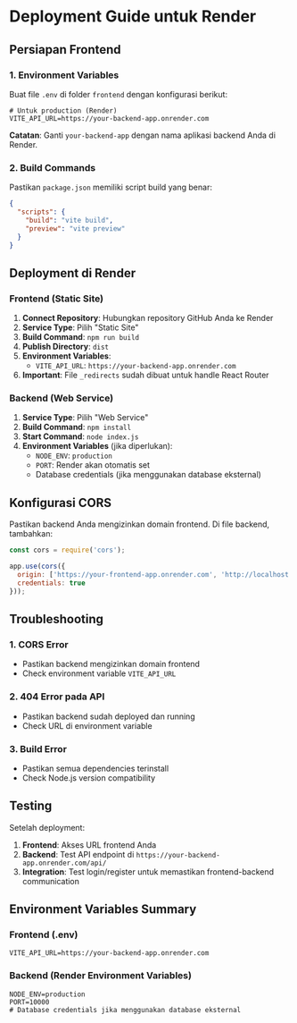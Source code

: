 # Deployment Guide untuk Render

## Persiapan Frontend

### 1. Environment Variables
Buat file `.env` di folder `frontend` dengan konfigurasi berikut:

```env
# Untuk production (Render)
VITE_API_URL=https://your-backend-app.onrender.com
```

**Catatan**: Ganti `your-backend-app` dengan nama aplikasi backend Anda di Render.

### 2. Build Commands
Pastikan `package.json` memiliki script build yang benar:

```json
{
  "scripts": {
    "build": "vite build",
    "preview": "vite preview"
  }
}
```

## Deployment di Render

### Frontend (Static Site)

1. **Connect Repository**: Hubungkan repository GitHub Anda ke Render
2. **Service Type**: Pilih "Static Site"
3. **Build Command**: `npm run build`
4. **Publish Directory**: `dist`
5. **Environment Variables**: 
   - `VITE_API_URL`: `https://your-backend-app.onrender.com`
6. **Important**: File `_redirects` sudah dibuat untuk handle React Router

### Backend (Web Service)

1. **Service Type**: Pilih "Web Service"
2. **Build Command**: `npm install`
3. **Start Command**: `node index.js`
4. **Environment Variables** (jika diperlukan):
   - `NODE_ENV`: `production`
   - `PORT`: Render akan otomatis set
   - Database credentials (jika menggunakan database eksternal)

## Konfigurasi CORS

Pastikan backend Anda mengizinkan domain frontend. Di file backend, tambahkan:

```javascript
const cors = require('cors');

app.use(cors({
  origin: ['https://your-frontend-app.onrender.com', 'http://localhost:3000'],
  credentials: true
}));
```

## Troubleshooting

### 1. CORS Error
- Pastikan backend mengizinkan domain frontend
- Check environment variable `VITE_API_URL`

### 2. 404 Error pada API
- Pastikan backend sudah deployed dan running
- Check URL di environment variable

### 3. Build Error
- Pastikan semua dependencies terinstall
- Check Node.js version compatibility

## Testing

Setelah deployment:

1. **Frontend**: Akses URL frontend Anda
2. **Backend**: Test API endpoint di `https://your-backend-app.onrender.com/api/`
3. **Integration**: Test login/register untuk memastikan frontend-backend communication

## Environment Variables Summary

### Frontend (.env)
```env
VITE_API_URL=https://your-backend-app.onrender.com
```

### Backend (Render Environment Variables)
```env
NODE_ENV=production
PORT=10000
# Database credentials jika menggunakan database eksternal
```
